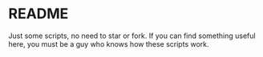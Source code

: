 # README

Just some scripts, no need to star or fork. If you can find something useful here, you must be a guy who knows how these scripts work. 
